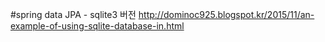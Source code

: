 #spring data JPA - sqlite3 버전 
http://dominoc925.blogspot.kr/2015/11/an-example-of-using-sqlite-database-in.html

